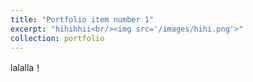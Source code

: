 ```yaml
---
title: "Portfolio item number 1"
excerpt: "hihihhii<br/><img src='/images/hihi.png'>"
collection: portfolio
---
```


lalalla！

